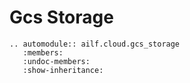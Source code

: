 # Gcs Storage

```{eval-rst}
.. automodule:: ailf.cloud.gcs_storage
   :members:
   :undoc-members:
   :show-inheritance:
```
